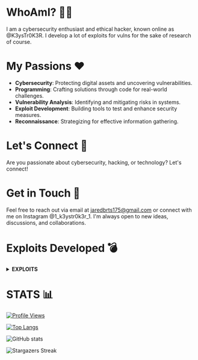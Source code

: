 # WhoAmI? 🕵️‍♂️
I am a cybersecurity enthusiast and ethical hacker, known online as @K3ysTr0K3R. I develop a lot of exploits for vulns for the sake of research of course.

# My Passions ❤️
- **Cybersecurity**: Protecting digital assets and uncovering vulnerabilities.
- **Programming**: Crafting solutions through code for real-world challenges.
- **Vulnerability Analysis**: Identifying and mitigating risks in systems.
- **Exploit Development**: Building tools to test and enhance security measures.
- **Reconnaissance**: Strategizing for effective information gathering.

# Let's Connect 🤝
Are you passionate about cybersecurity, hacking, or technology? Let's connect!

# Get in Touch 📧
Feel free to reach out via email at jaredbrts175@gmail.com or connect with me on Instagram @1_k3ystr0k3r_1. I'm always open to new ideas, discussions, and collaborations.

# Exploits Developed 💣

<details>
<summary><b>EXPLOITS</b></summary>

<details>
<summary><b>2024</b></summary>
<ul>
  <li><a href="https://github.com/K3ysTr0K3R/CVE-2024-27198-EXPLOIT">CVE-2024-27198</a></li>
  <li><a href="https://github.com/K3ysTr0K3R/CVE-2024-25600-EXPLOIT">CVE-2024-25600</a></li>
  <li><a href="https://github.com/K3ysTr0K3R/CVE-2024-4577-EXPLOIT">CVE-2024-4577</a></li>
  <li><a href="https://github.com/K3ysTr0K3R/CVE-2024-3273-EXPLOIT">CVE-2024-3273</a></li>
</ul>
</details>

<details>
<summary><b>2023</b></summary>
<ul>
  <li><a href="https://github.com/K3ysTr0K3R/CVE-2023-51467-EXPLOIT">CVE-2023-51467</a></li>
  <li><a href="https://github.com/K3ysTr0K3R/CVE-2023-23752-EXPLOIT">CVE-2023-23752</a></li>
  <li><a href="https://github.com/K3ysTr0K3R/CVE-2023-32315-EXPLOIT">CVE-2023-32315</a></li>
  <li><a href="https://github.com/K3ysTr0K3R/CVE-2023-43208-EXPLOIT">CVE-2023-43208</a></li>
</ul>
</details>

<details>
<summary><b>2022</b></summary>
<ul>
  <li><a href="https://github.com/K3ysTr0K3R/CVE-2022-33891-EXPLOIT">CVE-2022-33891</a></li>
  <li><a href="https://github.com/K3ysTr0K3R/CVE-2022-34753-EXPLOIT">CVE-2022-34753</a></li>
  <li><a href="https://github.com/K3ysTr0K3R/CVE-2022-0165-EXPLOIT">CVE-2022-0165</a></li>
</ul>
</details>

<details>
<summary><b>2021</b></summary>
<ul>
  <li><a href="https://github.com/K3ysTr0K3R/CVE-2021-43798-EXPLOIT">CVE-2021-43798</a></li>
  <li><a href="https://github.com/K3ysTr0K3R/CVE-2021-42013-EXPLOIT">CVE-2021-42013</a></li>
  <li><a href="https://github.com/K3ysTr0K3R/CVE-2021-4191-EXPLOIT">CVE-2021-4191</a></li>
  <li><a href="https://github.com/K3ysTr0K3R/CVE-2021-34621-EXPLOIT">CVE-2021-34621</a></li>
  <li><a href="https://github.com/K3ysTr0K3R/CVE-2021-22873-EXPLOIT">CVE-2021-22873</a></li>
</ul>
</details>

<details>
<summary><b>2019</b></summary>
<ul>
  <li><a href="https://github.com/K3ysTr0K3R/CVE-2019-15107-EXPLOIT">CVE-2019-15107</a></li>
  <li><a href="https://github.com/K3ysTr0K3R/CVE-2019-17382-EXPLOIT">CVE-2019-17382</a></li>
</ul>
</details>

<details>
<summary><b>2018</b></summary>
<ul>
  <li><a href="https://github.com/K3ysTr0K3R/CVE-2018-14847-EXPLOIT">CVE-2018-14847</a></li>
  <li><a href="https://github.com/K3ysTr0K3R/CVE-2018-9995-EXPLOIT">CVE-2018-9995</a></li>
</ul>
</details>

<details>
<summary><b>2017</b></summary>
<ul>
  <li><a href="https://github.com/K3ysTr0K3R/CVE-2017-8225-EXPLOIT">CVE-2017-8225</a></li>
  <li><a href="https://github.com/K3ysTr0K3R/CVE-2017-7921-EXPLOIT">CVE-2017-7921</a></li>
  <li><a href="https://github.com/K3ysTr0K3R/CVE-2017-5487-EXPLOIT">CVE-2017-5487</a></li>
</ul>
</details>

<details>
<summary><b>2015</b></summary>
<ul>
  <li><a href="https://github.com/K3ysTr0K3R/CVE-2015-2166-EXPLOIT">CVE-2015-2166</a></li>
</ul>
</details>

<details>
<summary><b>2014</b></summary>
<ul>
  <li><a href="https://github.com/K3ysTr0K3R/CVE-2014-6271-EXPLOIT">CVE-2014-6271</a></li>
</ul>
</details>

<details>
<summary><b>2010</b></summary>
<ul>
  <li><a href="https://github.com/K3ysTr0K3R/CVE-2010-4231-EXPLOIT">CVE-2010-4231</a></li>
</ul>
</details>

<details>
<summary><b>2008</b></summary>
<ul>
  <li><a href="https://github.com/K3ysTr0K3R/CVE-2008-5862-EXPLOIT">CVE-2008-5862</a></li>
</ul>
</details>

</details>

# STATS 📊

[![Profile Views](https://komarev.com/ghpvc/?username=K3ysTr0K3R)](https://github.com/K3ysTr0K3R)

[![Top Langs](https://github-readme-stats.vercel.app/api/top-langs/?username=K3ysTr0K3R&layout=compact&theme=dark)](https://github.com/K3ysTr0K3R)

![GitHub stats](https://github-readme-stats.vercel.app/api?username=K3ysTr0K3R&show_icons=true&theme=dark)

![Stargazers Streak](https://github-readme-streak-stats.herokuapp.com/?user=K3ysTr0K3R&theme=black-ice)

